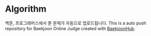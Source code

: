 # Algorithm
백준, 프로그래머스에서 푼 문제가 자동으로 업로드됩니다.
This is a auto push repository for Baekjoon Online Judge created with [BaekjoonHub](https://github.com/BaekjoonHub/BaekjoonHub).

